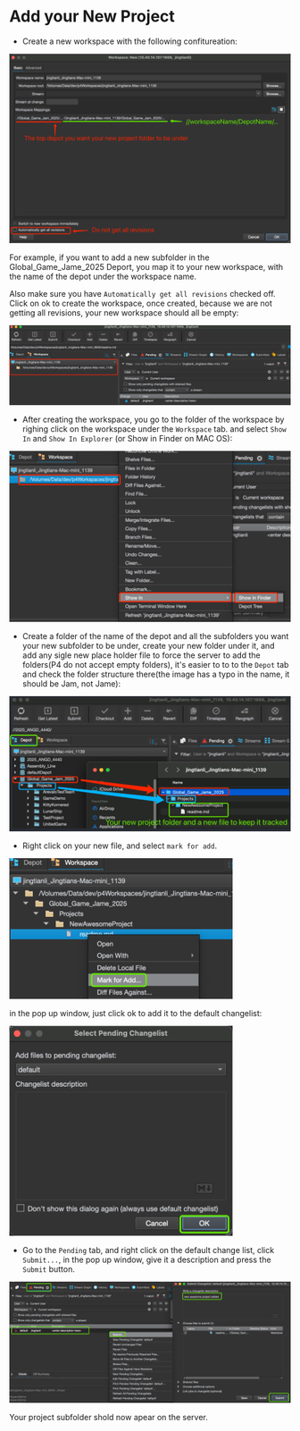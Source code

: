 # Add your New Project

* Create a new workspace with the following confitureation:
<img src="Assets/newWorkspaceForNewSubFolderSettings.png">

For example, if you want to add a new subfolder in the Global_Game_Jame_2025 Deport, you map it to your new workspace, with the name of the depot under the workspace name.

Also make sure you have ```Automatically get all revisions``` checked off. Click on ok to create the workspace, once created, because we are not getting all revisions, your new workspace should all be empty:

<img src="Assets/noRevisionsMeansShouldBeEmpty.png">


* After creating the workspace, you go to the folder of the workspace by righing click on the workspace under the ```Workspace``` tab. and select ```Show In``` and ```Show In Explorer``` (or Show in Finder on MAC OS):

<img src="Assets/findTheWorkspaceRoot.png">

* Create a folder of the name of the depot and all the subfolders you want your new subfolder to be under,  create your new folder under it, and add any sigle new place holder file to force the server to add the folders(P4 do not accept empty folders), it's easier to to to the ```Depot``` tab and check the folder structure there(the image has a typo in the name, it should be Jam, not Jame):

<img src="Assets/createYourNewProjectFolderAndFile.png"> 

* Right click on your new file, and select ```mark for add```. 

<img src="Assets/MarkAddANewFile.png" width=400>

in the pop up window, just click ok to add it to the default changelist:

<img src="Assets/addNewFileChangeList.png" width=400>

* Go to the ```Pending``` tab, and right click on the default change list, click ```Submit...```, in the pop up window, give it a description and press the ```Submit``` button.

<img src="Assets/submitNewChangelist.png">

Your project subfolder shold now apear on the server.